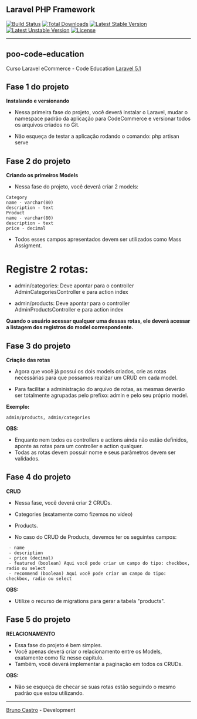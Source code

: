 ## Laravel PHP Framework

[![Build Status](https://travis-ci.org/laravel/framework.svg)](https://travis-ci.org/laravel/framework)
[![Total Downloads](https://poser.pugx.org/laravel/framework/d/total.svg)](https://packagist.org/packages/laravel/framework)
[![Latest Stable Version](https://poser.pugx.org/laravel/framework/v/stable.svg)](https://packagist.org/packages/laravel/framework)
[![Latest Unstable Version](https://poser.pugx.org/laravel/framework/v/unstable.svg)](https://packagist.org/packages/laravel/framework)
[![License](https://poser.pugx.org/laravel/framework/license.svg)](https://packagist.org/packages/laravel/framework)

<hr>

## poo-code-education
Curso Laravel eCommerce - Code Education [Laravel 5.1](http://sites.code.education/laravel-inscricao-sv)

## Fase 1 do projeto
<b>Instalando e versionando</b>

 - Nessa primeira fase do projeto, você deverá instalar o Laravel, mudar o namespace padrão da aplicação para CodeCommerce e versionar todos os arquivos criados no Git.

 - Não esqueça de testar a aplicação rodando o comando: php artisan serve
 
## Fase 2 do projeto
<b>Criando os primeiros Models</b>

 - Nessa fase do projeto, você deverá criar 2 models:

```
Category
name - varchar(80)
description - text
Product
name - varchar(80)
description - text
price - decimal
```

 - Todos esses campos apresentados devem ser utilizados como Mass Assigment.

Registre 2 rotas:
=================

- admin/categories: Deve apontar para o controller AdminCategoriesController e para action index

- admin/products: Deve apontar para o controller AdminProductsController e para action index

<b>Quando o usuário acessar qualquer uma dessas rotas, ele deverá acessar a listagem dos registros do model correspondente.</b>

## Fase 3 do projeto
<b>Criação das rotas</b>

 - Agora que você já possui os dois models criados, crie as rotas necessárias para que possamos realizar um CRUD em cada model.

 - Para facilitar a administração do arquivo de rotas, as mesmas deverão ser totalmente agrupadas pelo prefixo: admin e pelo seu próprio model.

<b>Exemplo:</b>
```
admin/products, admin/categories
```

<b>OBS:</b> 
 - Enquanto nem todos os controllers e actions ainda não estão definidos, aponte as rotas para um controller e action qualquer.
 - Todas as rotas devem possuir nome e seus parâmetros devem ser validados.

## Fase 4 do projeto
<b>CRUD</b>

 - Nessa fase, você deverá criar 2 CRUDs.
 - Categories (exatamente como fizemos no vídeo)
 - Products.
 
 - No caso do CRUD de Products, devemos ter os seguintes campos:
 
``` 
 - name
 - description
 - price (decimal)
 - featured (boolean) Aqui você pode criar um campo do tipo: checkbox, radio ou select
 - recommend (boolean) Aqui você pode criar um campo do tipo: checkbox, radio ou select
```

<b>OBS:</b>
 - Utilize o recurso de migrations para gerar a tabela "products".
 
## Fase 5 do projeto
<b>RELACIONAMENTO</b>

 - Essa fase do projeto é bem simples.
 - Você apenas deverá criar o relacionamento entre os Models, exatamente como fiz nesse capítulo.
 - Também, você deverá implementar a paginação em todos os CRUDs.

<b>OBS:</b>
 - Não se esqueça de checar se suas rotas estão seguindo o mesmo padrão que estou utilizando.

------------------------------------------------------------------------------------------
[Bruno Castro](http://www.bhzautomacao.com.br) - Development